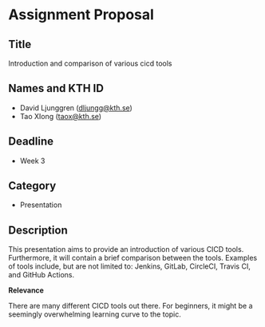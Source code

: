 # Assignment Proposal

## Title
Introduction and comparison of various cicd tools


## Names and KTH ID

  - David Ljunggren (dljungg@kth.se)
  - Tao XIong (taox@kth.se)

## Deadline

- Week 3

## Category

- Presentation

## Description

This presentation aims to provide an introduction of various CICD tools. Furthermore, it will contain a brief comparison between the tools. Examples of tools include, but are not limited to:  Jenkins, GitLab, CircleCI, Travis CI, and GitHub Actions.

**Relevance**

There are many different CICD tools out there. For beginners, it might be a seemingly overwhelming learning curve to the topic.